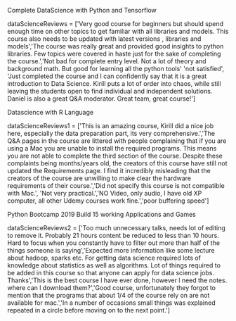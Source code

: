 Complete DataScience with Python and Tensorflow

dataScienceReviews = ['Very good course for beginners but should spend enough time on other topics to get familiar with all libraries and models. This course also needs to be updated with latest versions , libraries and models','The course was really great and provided good insights to python libraries. Few topics were covered in haste just for the sake of completing the course.','Not bad for complete entry level. Not a lot of theory and background math. But good for learning all the python tools' 'not satisfied', 'Just completed the course and I can confidently say that it is a great introduction to Data Science. Kirill puts a lot of order into chaos, while still leaving the students open to find individual and independent solutions. Daniel is also a great Q&A moderator. Great team, great course!']

Datascience with R Language

dataScienceReviews1 = ['This is an amazing course, Kirill did a nice job here, especially the data preparation part, its very comprehensive.','The Q&A pages in the course are littered with people complaining that if you are using a Mac you are unable to install the required programs. This means you are not able to complete the third section of the course. Despite these complaints being months/years old, the creators of this course have still not updated the Requirements page. I find it incredibly misleading that the creators of the course are unwilling to make clear the hardware requirements of their course.','Did not specify this course is not compatible with Mac.', 'Not very practical.','NO Video, only audio, I have old XP computer, all other Udemy courses work fine.','poor buffering speed']

Python Bootcamp 2019 Build 15 working Applications and Games

dataScienceReviews2 = ['Too much unnecessary talks, needs lot of editing to remove it. Probably 21 hours content be reduced to less than 10 hours. Hard to focus when you constantly have to filter out more than half of the things someone is saying','Expected more information like some lecture about hadoop, sparks etc. For getting data science required lots of knowledge about statistics as well as algorithms. Lot of things required to be added in this course so that anyone can apply for data science jobs. Thanks','This is the best course l have ever done, however l need the notes. where can l download them?','Good course, unfortunately they forgot to mention that the programs that about 1/4 of the course rely on are not available for mac.','In a number of occasions small things was explained repeated in a circle before moving on to the next point.']
